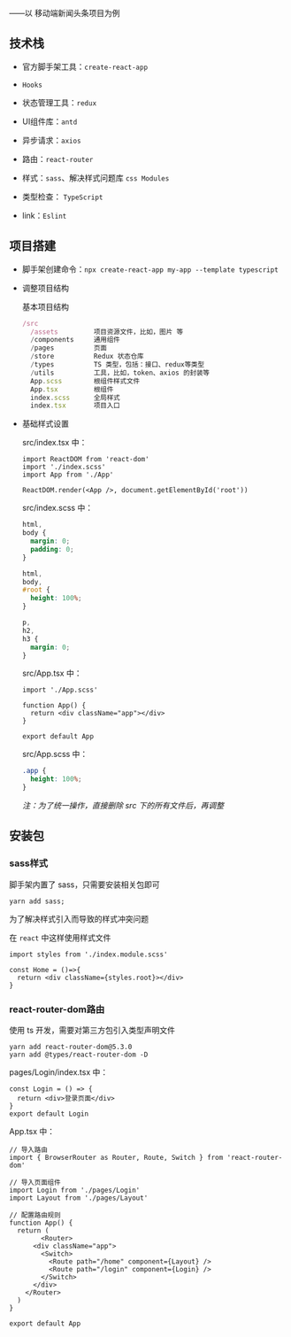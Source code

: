 ——以 移动端新闻头条项目为例

## 技术栈

- 官方脚手架工具：`create-react-app`

- `Hooks` 
- 状态管理工具：`redux`
- UI组件库：`antd`
- 异步请求：`axios`
- 路由：`react-router`
- 样式：`sass`、解决样式问题库 `css Modules`
- 类型检查： `TypeScript`
- link：`Eslint`

## 项目搭建

- 脚手架创建命令：`npx create-react-app my-app --template typescript`

- 调整项目结构

  基本项目结构

  ```jsx
  /src
    /assets         项目资源文件，比如，图片 等
    /components     通用组件
    /pages          页面
    /store          Redux 状态仓库
    /types          TS 类型，包括：接口、redux等类型
    /utils          工具，比如，token、axios 的封装等
    App.scss        根组件样式文件
    App.tsx         根组件
    index.scss      全局样式
    index.tsx       项目入口
  ```

- 基础样式设置

  src/index.tsx 中：

  ```tsx
  import ReactDOM from 'react-dom'
  import './index.scss'
  import App from './App'
  
  ReactDOM.render(<App />, document.getElementById('root'))
  ```

  src/index.scss 中：

  ```scss
  html,
  body {
    margin: 0;
    padding: 0;
  }
  
  html,
  body,
  #root {
    height: 100%;
  }
  
  p,
  h2,
  h3 {
    margin: 0;
  }
  ```

  src/App.tsx 中：

  ```tsx
  import './App.scss'
  
  function App() {
    return <div className="app"></div>
  }
  
  export default App
  ```

  src/App.scss 中：

  ```scss
  .app {
    height: 100%;
  }
  ```

  *注：为了统一操作，直接删除 src 下的所有文件后，再调整*

## 安装包

### sass样式

脚手架内置了 sass，只需要安装相关包即可

```node
yarn add sass;
```

为了解决样式引入而导致的样式冲突问题

在 `react` 中这样使用样式文件

```react
import styles from './index.module.scss'

const Home = ()=>{
  return <div className={styles.root}></div>
}
```









### react-router-dom路由

使用 ts 开发，需要对第三方包引入类型声明文件

```node
yarn add react-router-dom@5.3.0
yarn add @types/react-router-dom -D
```





pages/Login/index.tsx 中：

```tsx
const Login = () => {
  return <div>登录页面</div>
}
export default Login
```

App.tsx 中：

```tsx
// 导入路由
import { BrowserRouter as Router, Route, Switch } from 'react-router-dom'

// 导入页面组件
import Login from './pages/Login'
import Layout from './pages/Layout'

// 配置路由规则
function App() {
  return (
		<Router>
      <div className="app">
        <Switch>
          <Route path="/home" component={Layout} />
          <Route path="/login" component={Login} />
        </Switch>
      </div>
    </Router>
  )
}

export default App
```





























